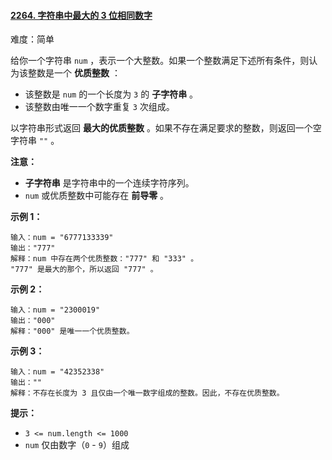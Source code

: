 #### [2264\. 字符串中最大的 3 位相同数字](https://leetcode.cn/problems/largest-3-same-digit-number-in-string/)

难度：简单

给你一个字符串 `num` ，表示一个大整数。如果一个整数满足下述所有条件，则认为该整数是一个 **优质整数** ：

-   该整数是 `num` 的一个长度为 `3` 的 **子字符串** 。
-   该整数由唯一一个数字重复 `3` 次组成。

以字符串形式返回 **最大的优质整数** 。如果不存在满足要求的整数，则返回一个空字符串 `""` 。

**注意：**

-   **子字符串** 是字符串中的一个连续字符序列。
-   `num` 或优质整数中可能存在 **前导零** 。

**示例 1：**

```
输入：num = "6777133339"
输出："777"
解释：num 中存在两个优质整数："777" 和 "333" 。
"777" 是最大的那个，所以返回 "777" 。
```

**示例 2：**

```
输入：num = "2300019"
输出："000"
解释："000" 是唯一一个优质整数。
```

**示例 3：**

```
输入：num = "42352338"
输出：""
解释：不存在长度为 3 且仅由一个唯一数字组成的整数。因此，不存在优质整数。
```

**提示：**

-   `3 <= num.length <= 1000`
-   `num` 仅由数字（`0` - `9`）组成
